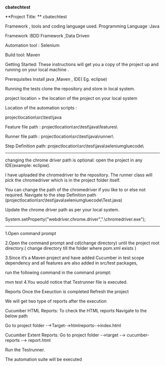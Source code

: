 **cbatechtest**

**Project Title: ** cbatechtest

Framework , tools and coding language used.
Programming Language :Java

Framework :BDD Framework ,Data Driven

Automation tool : Selenium

Build tool: Maven

Getting Started:
These instructions will get you a copy of the project up and running on your local machine .

Prerequisites
Install java ,Maven , IDE( Eg. eclipse)

Running the tests
clone the repository and store in local system.

project location = the location of the project on your local system

Location of the automation scripts :

projectlocation\src\test\java

Feature file path : projectlocation\src\test\java\features\

Runner file path : projectlocation\src\test\java\runner\

Step Definition path: projectlocation\src\test\java\seleniumgluecode\

------------------------------------------------
changing the chrome driver path is optional:
open the project in any IDE(example: eclipse).

I have uploaded the chromedriver to the repository. The runner class will pick the chromedriver which is in the project folder itself.

You can change the path of the chromedriver if you like to or else not required. Navigate to the step Definition path (projectlocation\src\test\java\seleniumgluecode\Test.java)

Update the chrome driver path as per your local system.

System.setProperty("webdriver.chrome.driver",".\\chromedriver.exe");

------------------------------------------------
1.Open command prompt

2.Open the command prompt and cd(change directory) until the project root directory.( change directory till the folder where pom.xml exists )

3.Since it’s a Maven project and have added Cucumber in test scope dependency and all features are also added in src/test packages,

run the following command in the command prompt:

mvn test
4.You would notice that Testrunner file is executed.

Reports
Once the Exeuction is completed Refresh the project

We will get two type of reports after the execution

Cucumber HTML Reports:
To check the HTML reports Navigate to the below path

Go to project folder -→Target-→htmlreports-→index.html

Cucumber Extent Reports:
Go to project folder -→target -→ cucumber-reports -→ report.html



 Run the Testrunner.

The automation suite will be executed

